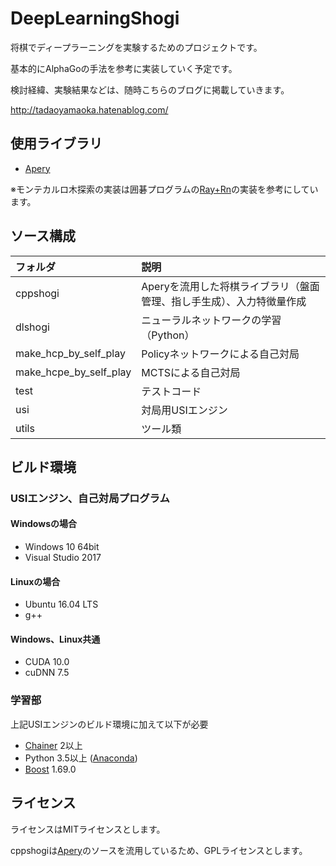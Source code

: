 # DeepLearningShogi

将棋でディープラーニングを実験するためのプロジェクトです。

基本的にAlphaGoの手法を参考に実装していく予定です。

検討経緯、実験結果などは、随時こちらのブログに掲載していきます。

http://tadaoyamaoka.hatenablog.com/

## 使用ライブラリ
* [Apery](https://github.com/HiraokaTakuya/apery)

※モンテカルロ木探索の実装は囲碁プログラムの[Ray+Rn](https://github.com/zakki/Ray)の実装を参考にしています。

## ソース構成
|フォルダ|説明|
|:---|:---|
|cppshogi|Aperyを流用した将棋ライブラリ（盤面管理、指し手生成）、入力特徴量作成|
|dlshogi|ニューラルネットワークの学習（Python）|
|make_hcp_by_self_play|Policyネットワークによる自己対局|
|make_hcpe_by_self_play|MCTSによる自己対局|
|test|テストコード|
|usi|対局用USIエンジン|
|utils|ツール類|

## ビルド環境
### USIエンジン、自己対局プログラム
#### Windowsの場合
* Windows 10 64bit
* Visual Studio 2017
#### Linuxの場合
* Ubuntu 16.04 LTS
* g++
#### Windows、Linux共通
* CUDA 10.0
* cuDNN 7.5

### 学習部
上記USIエンジンのビルド環境に加えて以下が必要
* [Chainer](http://chainer.org/) 2以上
* Python 3.5以上 ([Anaconda](https://www.continuum.io/downloads))
* [Boost](http://www.boost.org/) 1.69.0

## ライセンス
ライセンスはMITライセンスとします。

cppshogiは[Apery](https://github.com/HiraokaTakuya/apery)のソースを流用しているため、GPLライセンスとします。
